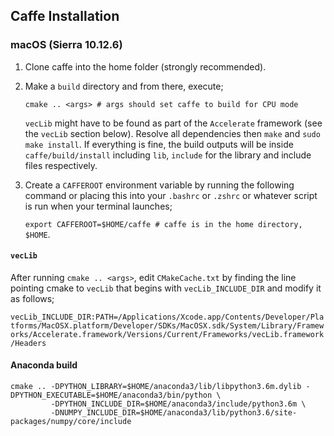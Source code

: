 ## Caffe Installation
### macOS (Sierra 10.12.6)
1. Clone caffe into the home folder (strongly recommended).
2. Make a `build` directory and from there, execute;

    `cmake .. <args> # args should set caffe to build for CPU mode`
    
    `vecLib` might have to be found as part of the `Accelerate` framework (see the `vecLib` section below). Resolve all dependencies then `make` and `sudo make install`. If everything is fine, the build outputs will be inside `caffe/build/install` including `lib`, `include` for the library and include files respectively. 
3. Create a `CAFFEROOT` environment variable by running the following command or placing this into your `.bashrc` or `.zshrc` or whatever script is run when your terminal launches;

    `export CAFFEROOT=$HOME/caffe # caffe is in the home directory, $HOME`.

#### `vecLib`
After running `cmake .. <args>`, edit `CMakeCache.txt` by finding the line pointing cmake to `vecLib` that begins with `vecLib_INCLUDE_DIR` and modify it as follows;

`vecLib_INCLUDE_DIR:PATH=/Applications/Xcode.app/Contents/Developer/Platforms/MacOSX.platform/Developer/SDKs/MacOSX.sdk/System/Library/Frameworks/Accelerate.framework/Versions/Current/Frameworks/vecLib.framework/Headers`

#### Anaconda build
```
cmake .. -DPYTHON_LIBRARY=$HOME/anaconda3/lib/libpython3.6m.dylib -DPYTHON_EXECUTABLE=$HOME/anaconda3/bin/python \
         -DPYTHON_INCLUDE_DIR=$HOME/anaconda3/include/python3.6m \
         -DNUMPY_INCLUDE_DIR=$HOME/anaconda3/lib/python3.6/site-packages/numpy/core/include
```
